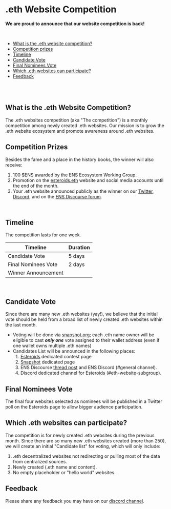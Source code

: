 # .eth Website Competition

**We are proud to announce that our website competition is back!**

<br />


* [What is the .eth website competition?](#what-is-the-eth-website-competition)
* [Competition prizes](#competition-prizes)
* [Timeline](#timeline)
* [Candidate Vote](#candidate-vote)
* [Final Nominees Vote](#final-nominees-vote)
* [Which .eth websites can participate?](#which-eth-websites-can-participate)
* [Feedback](#feedback)

<br />
<br />

## What is the .eth Website Competition?
The .eth websites competition (aka "The competition") is a monthly competition among newly created .eth websites.
Our mission is to grow the .eth website ecosystem and promote awareness around .eth websites.



## Competition Prizes
Besides the fame and a place in the history books, the winner will also receive:
1. 100 $ENS awarded by the ENS Ecosystem Working Group.
2. Promotion on the [esteroids.eth](https://esteroids.eth.limo) website and social media accounts until the end of the month.
3. Your .eth website announced publicly as the winner on our [Twitter](https://twitter.com/e_steroids), [Discord](https://discord.gg/9c2EWzjFzY), and on the [ENS Discourse forum](https://discuss.ens.domains).
 
    
<br />

## Timeline

The competition lasts for one week.

| Timeline | Duration  | 
|---|---|
| Candidate Vote | 5 days   | 
| Final Nominees Vote  | 2 days  |  
| Winner Announcement  |   |  

<br />

## Candidate Vote
Since there are many new .eth websites (yay!), we believe that the initial vote should be held from a broad list of newly created .eth websites within the last month.

* Voting will be done via [snapshot.org](https://snapshot.org/#/); each .eth name owner will be eligible to cast ***only one*** vote assigned to their wallet address (even if one wallet owns multiple .eth names)
* Candidates List will be announced in the following places: 
    1. [Esteroids](https://esteroids.eth.limo) dedicated contest page
    2. [Snapshot](https://snapshot.org/#/) dedicated page
    3. ENS Discourse [thread post](https://discuss.ens.domains/t/eth-websites-subgroup-q1-q2-2022/11441) and ENS Discord (#general channel).
    4. Discord dedicated channel for Esteroids (#eth-website-subgroup).


## Final Nominees Vote
The final four websites selected as nominees will be published in a Twitter poll on the Esteroids page to allow bigger audience participation.



## Which .eth websites can participate?
The competition is for newly created .eth websites during the previous month.
Since there are so many new .eth websites created (more than 250), we will create an initial "Candidate list" for voting, which will only include:


1. .eth decentralized websites not redirecting or pulling most of the data from centralized sources.
2. Newly created (.eth name and content).
3. No empty placeholder or "hello world" websites.


## Feedback
Please share any feedback you may have on our [discord channel](https://discord.gg/9c2EWzjFzY).
